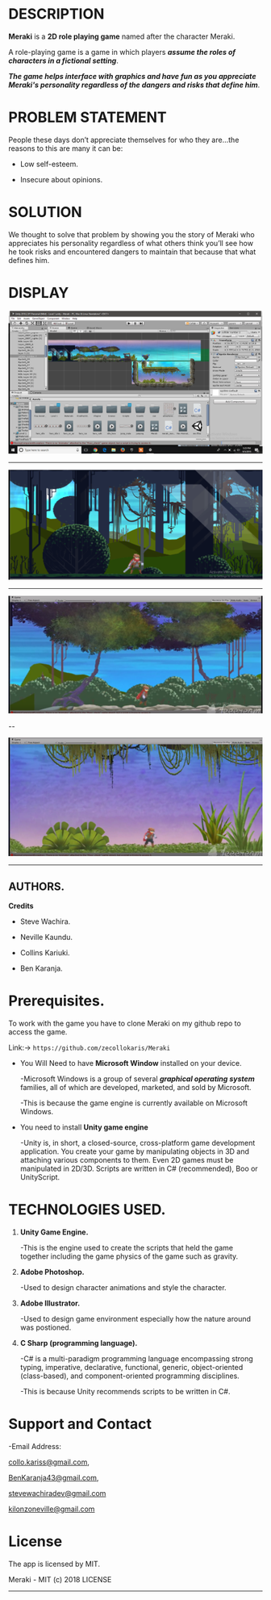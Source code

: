 # DESCRIPTION

**Meraki** is a **2D role playing game** named after the character Meraki.

A role-playing game is a game in which players ***assume the roles of characters in a fictional setting***. 

***The game helps interface with graphics and have fun as you appreciate **Meraki's personality** regardless of the dangers and risks that define him***.

# PROBLEM STATEMENT

People these days don’t appreciate themselves for who they are...the reasons to this are many it can be:

* Low self-esteem.

* Insecure about opinions.

# SOLUTION

We thought to solve that problem by showing you the story of Meraki who appreciates his personality regardless of what others think you’ll see how he took risks and encountered dangers to maintain that because that what defines him.

# DISPLAY

![](demo-screenshots/disp1.png)

---

![](demo-screenshots/disp2.png)

---

![](demo-screenshots/disp4.png)

--

![](demo-screenshots/disp5.png)

---

## AUTHORS.
**Credits**

* Steve Wachira.

* Neville Kaundu.

* Collins Kariuki.

* Ben Karanja.


# Prerequisites.

To work with the game you have to clone Meraki on my github repo to access the game. 

Link:->  ```https://github.com/zecollokaris/Meraki```
    

* You Will Need to have **Microsoft Window** installed on your device.

    -Microsoft Windows is a group of several ***graphical operating system*** families, all of which are developed, marketed, and sold by Microsoft.

    -This is because the game engine is currently available on Microsoft Windows.


*  You need to install **Unity game engine**

    -Unity is, in short, a closed-source, cross-platform game development application. You create your game by manipulating objects in 3D and attaching various components to them. Even 2D games must be manipulated in 2D/3D. Scripts are written in C# (recommended), Boo or UnityScript.

# TECHNOLOGIES USED.

1. **Unity Game Engine.**

    -This is the engine used to create the scripts that held the game together including the game physics of the game such as gravity.

2. **Adobe Photoshop.**

    -Used to design character animations and style the character.

3. **Adobe Illustrator.**

    -Used to design game environment especially how the nature around was postioned.

4. **C Sharp (programming language).**

    -C# is a multi-paradigm programming language encompassing strong typing, imperative, declarative, functional, generic, object-oriented (class-based), and component-oriented programming disciplines.

    -This is because Unity recommends scripts to be written in C#.

# Support and Contact

-Email Address: 

collo.kariss@gmail.com,

BenKaranja43@gmail.com, 

stevewachiradev@gmail.com

kilonzoneville@gmail.com

# License

The app is licensed by MIT.

Meraki - MIT (c) 2018 LICENSE

---